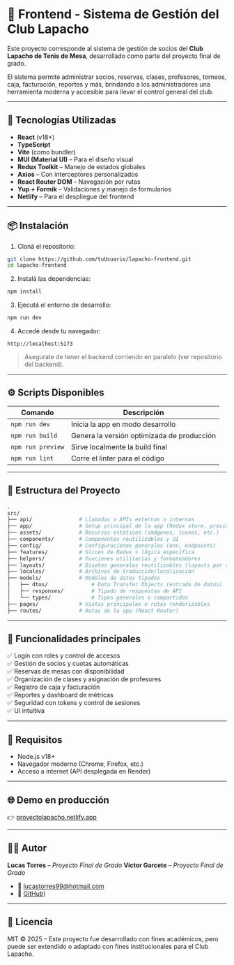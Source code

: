 # 🏓 Frontend - Sistema de Gestión del Club Lapacho

Este proyecto corresponde al sistema de gestión de socios del **Club Lapacho de Tenis de Mesa**, desarrollado como parte del proyecto final de grado.

El sistema permite administrar socios, reservas, clases, profesores, torneos, caja, facturación, reportes y más, brindando a los administradores una herramienta moderna y accesible para llevar el control general del club.

---

## 🚀 Tecnologías Utilizadas

- **React** (v18+)
- **TypeScript**
- **Vite** (como bundler)
- **MUI (Material UI)** – Para el diseño visual
- **Redux Toolkit** – Manejo de estados globales
- **Axios** – Con interceptores personalizados
- **React Router DOM** – Navegación por rutas
- **Yup + Formik** – Validaciones y manejo de formularios
- **Netlify** – Para el despliegue del frontend

---

## 📦 Instalación

1. Cloná el repositorio:

```bash
git clone https://github.com/tuUsuario/lapacho-frontend.git
cd lapacho-frontend
```

2. Instalá las dependencias:

```bash
npm install
```

3. Ejecutá el entorno de desarrollo:

```bash
npm run dev
```

4. Accedé desde tu navegador:

```
http://localhost:5173
```

> Asegurate de tener el backend corriendo en paralelo (ver repositorio del backend).

---

## ⚙️ Scripts Disponibles

| Comando           | Descripción                                |
| ----------------- | ------------------------------------------ |
| `npm run dev`     | Inicia la app en modo desarrollo           |
| `npm run build`   | Genera la versión optimizada de producción |
| `npm run preview` | Sirve localmente la build final            |
| `npm run lint`    | Corre el linter para el código             |

---

## 📁 Estructura del Proyecto

```bash
.
src/
├── api/               # Llamadas a APIs externas o internas
├── app/               # Setup principal de la app (Redux store, providers, etc.)
├── assets/            # Recursos estáticos (imágenes, íconos, etc.)
├── components/        # Componentes reutilizables y UI
├── config/            # Configuraciones generales (env, endpoints)
├── features/          # Slices de Redux + lógica específica
├── helpers/           # Funciones utilitarias y formateadores
├── layouts/           # Diseños generales reutilizables (layouts por rol, etc.)
├── locales/           # Archivos de traducción/localización
├── models/            # Modelos de datos tipados
│   ├── dtos/              # Data Transfer Objects (entrada de datos)
│   ├── responses/         # Tipado de respuestas de API
│   └── types/             # Tipos generales o compartidos
├── pages/             # Vistas principales o rutas renderizables
├── routes/            # Rutas de la app (React Router)

```

---

## 📌 Funcionalidades principales

✅ Login con roles y control de accesos\
✅ Gestión de socios y cuotas automáticas\
✅ Reservas de mesas con disponibilidad\
✅ Organización de clases y asignación de profesores\
✅ Registro de caja y facturación\
✅ Reportes y dashboard de métricas\
✅ Seguridad con tokens y control de sesiones\
✅ UI intuitiva

---

## 🧪 Requisitos

- Node.js v18+
- Navegador moderno (Chrome, Firefox, etc.)
- Acceso a internet (API desplegada en Render)

---

## 🌐 Demo en producción

👉 [proyectolapacho.netlify.app](proyectolapacho.netlify.app)

---

## 👨‍💻 Autor

**Lucas Torres** – *Proyecto Final de Grado*
**Victor Garcete** – *Proyecto Final de Grado*


- 📧 [lucastorres99@hotmail.com](mailto\:lucastorres99@hotmail.com)
- 🤖 [GitHub](https://github.com/tresperros99))

---

## 📄 Licencia

MIT © 2025 – Este proyecto fue desarrollado con fines académicos, pero puede ser extendido o adaptado con fines institucionales para el Club Lapacho.

